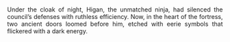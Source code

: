 <br>

<p align="justify"> Under the cloak of night, Higan, the unmatched ninja, had silenced the council’s defenses with ruthless efficiency. Now, in the heart of the fortress, two ancient doors loomed before him, etched with eerie symbols that flickered with a dark energy.</p>
